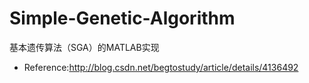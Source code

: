 # Simple-Genetic-Algorithm
基本遗传算法（SGA）的MATLAB实现
- Reference:http://blog.csdn.net/begtostudy/article/details/4136492
